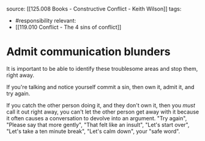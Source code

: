 source: [[125.008 Books - Constructive Conflict - Keith Wilson]]
tags:
- #responsibility
relevant:
- [[119.010 Conflict - The 4 sins of conflict]]

# Admit communication blunders

It is important to be able to identify these troublesome areas and stop them, right away. 

If you're talking and notice yourself commit a sin, then own it, admit it, and try again. 

If you catch the other person doing it, and they don't own it, then you _must_ call it out right away, you can't let the other person get away with it because it often causes a conversation to devolve into an argument. "Try again", "Please say that more gently", "That felt like an insult", "Let's start over", "Let's take a ten minute break", "Let's calm down", your "safe word".